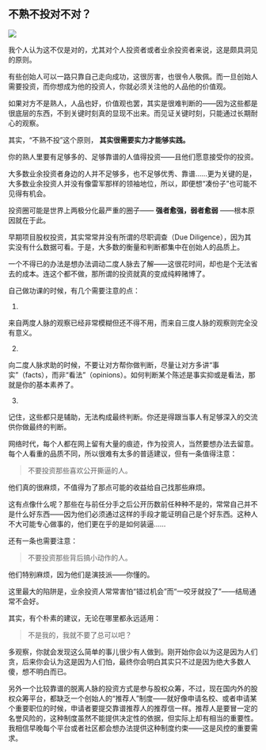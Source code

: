 ## 不熟不投对不对？
 ![](http://mmbiz.qpic.cn/mmbiz/BDcu2rMySicrpWQdiaZjNMMfj3Bm6ZbkBawyaqAwicKCkyRM2uQzgYQTiaD6ibaicj0soZicAwg5sZVrg8FaemNnCyQ6Q/640?wx_fmt=jpeg&wxfrom=5)
<head><meta http-equiv="Content-Type" content="text/html; charset=utf-8"></head>
我个人认为这不仅是对的，尤其对个人投资者或者业余投资者来说，这是颇具洞见的原则。

有些创始人可以一路只靠自己走向成功，这很厉害，也很令人敬佩。而一旦创始人需要投资，而你想成为他的投资人，你就必须关注他的人品他的价值观。

如果对方不是熟人，人品也好，价值观也罢，其实是很难判断的——因为这些都是很底层的东西，不到关键时刻真的显现不出来。而见证关键时刻，只能通过长期耐心的观察。

其实，“不熟不投”这个原则， **其实很需要实力才能够实践。**

你的熟人里要有足够多的、足够靠谱的人值得投资——且他们愿意接受你的投资。

大多数业余投资者身边的人并不足够多，也不足够优秀、靠谱……更为关键的是，大多数业余投资人并没有像雷军那样的领袖地位，所以，即便想“凑份子”也可能不见得有机会。

投资圈可能是世界上两极分化最严重的圈子—— **强者愈强，弱者愈弱** ——根本原因就在于此。

早期项目股权投资，其实常常并没有所谓的尽职调查（Due Diligence），因为其实没有什么数据可看。于是，大多数的衡量和判断都集中在创始人的品质上。

一个不得已的办法是想办法调动二度人脉去了解——这很花时间，却也是个无法省去的成本。连这个都不做，那所谓的投资就真的变成纯粹赌博了。

自己做功课的时候，有几个需要注意的点：

1. 

来自两度人脉的观察已经非常模糊但还不得不用，而来自三度人脉的观察则完全没有意义。

2. 

向二度人脉求助的时候，不要让对方帮你做判断，尽量让对方多讲“事实”（facts），而非“看法”（opinions）。如何判断某个陈述是事实抑或是看法，那就是你的基本素养了。

3. 

记住，这些都只是辅助，无法构成最终判断。你还是得跟当事人有足够深入的交流供你做最终的判断。

网络时代，每个人都在网上留有大量的痕迹，作为投资人，当然要想办法去留意。每个人看重的品质不同，所以很难有太多的普适建议，但有一条值得注意：

> 不要投资那些喜欢公开撕逼的人。

他们真的很麻烦，不值得为了那点可能的收益给自己找那些麻烦。

这有点像什么呢？那些在与前任分手之后公开历数前任种种不是的，常常自己并不是什么好东西——因为他们必须通过这样的手段才能证明自己是个好东西。这种人不大可能专心做事的，他们更在乎的是如何装逼……

还有一条也需要注意：

> 不要投资那些背后搞小动作的人。

他们特别麻烦，因为他们是演技派——你懂的。

这里最大的陷阱是，业余投资人常常害怕“错过机会”而“一咬牙就投了”——结局通常不会好。

其实，有个朴素的建议，无论在哪里都永远适用：

> 不是我的，我就不要了总可以吧？

多观察，你就会发现这么简单的事儿很少有人做到。刚开始你会以为这是因为人们贪，后来你会认为这是因为人们怕，最终你会明白其实只不过是因为绝大多数人傻，想不明白而已。

另外一个比较靠谱的脱离人脉的投资方式是参与股权众筹，不过，现在国内外的股权众筹平台，都缺乏一个创始人的“推荐人”制度——就好像申请名校、或者申请某个重要职位的时候，申请者要提交靠谱推荐人的推荐信一样。推荐人是要冒一定的名誉风险的，这种制度虽然不能提供决定性的依据，但实际上却有相当的重要性。我相信早晚每个平台或者社区都会想办法提供这种制度约束——这是风控的重要需求。

